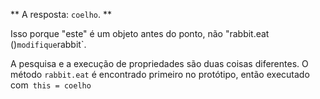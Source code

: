 ** A resposta: `coelho`. **

Isso porque "este" é um objeto antes do ponto, não "rabbit.eat ()` modifique `rabbit`.

A pesquisa e a execução de propriedades são duas coisas diferentes.
O método `rabbit.eat` é encontrado primeiro no protótipo, então executado com` this = coelho`
